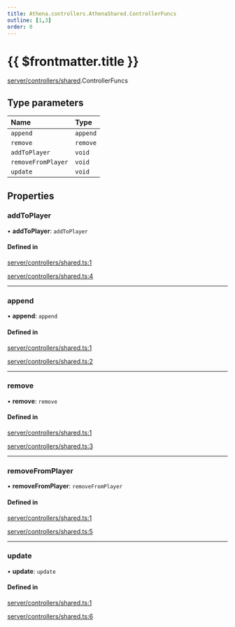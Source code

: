 ```yaml
---
title: Athena.controllers.AthenaShared.ControllerFuncs
outline: [1,3]
order: 0
---
```


# {{ $frontmatter.title }}


[server/controllers/shared](../modules/server_controllers_shared.md).ControllerFuncs

## Type parameters

| Name | Type |
| :------ | :------ |
| `append` | `append` |
| `remove` | `remove` |
| `addToPlayer` | `void` |
| `removeFromPlayer` | `void` |
| `update` | `void` |

## Properties

### addToPlayer

• **addToPlayer**: `addToPlayer`

#### Defined in

[server/controllers/shared.ts:1](https://github.com/Stuyk/altv-athena/blob/e51302d/src/core/server/controllers/shared.ts#L1)

[server/controllers/shared.ts:4](https://github.com/Stuyk/altv-athena/blob/e51302d/src/core/server/controllers/shared.ts#L4)

___

### append

• **append**: `append`

#### Defined in

[server/controllers/shared.ts:1](https://github.com/Stuyk/altv-athena/blob/e51302d/src/core/server/controllers/shared.ts#L1)

[server/controllers/shared.ts:2](https://github.com/Stuyk/altv-athena/blob/e51302d/src/core/server/controllers/shared.ts#L2)

___

### remove

• **remove**: `remove`

#### Defined in

[server/controllers/shared.ts:1](https://github.com/Stuyk/altv-athena/blob/e51302d/src/core/server/controllers/shared.ts#L1)

[server/controllers/shared.ts:3](https://github.com/Stuyk/altv-athena/blob/e51302d/src/core/server/controllers/shared.ts#L3)

___

### removeFromPlayer

• **removeFromPlayer**: `removeFromPlayer`

#### Defined in

[server/controllers/shared.ts:1](https://github.com/Stuyk/altv-athena/blob/e51302d/src/core/server/controllers/shared.ts#L1)

[server/controllers/shared.ts:5](https://github.com/Stuyk/altv-athena/blob/e51302d/src/core/server/controllers/shared.ts#L5)

___

### update

• **update**: `update`

#### Defined in

[server/controllers/shared.ts:1](https://github.com/Stuyk/altv-athena/blob/e51302d/src/core/server/controllers/shared.ts#L1)

[server/controllers/shared.ts:6](https://github.com/Stuyk/altv-athena/blob/e51302d/src/core/server/controllers/shared.ts#L6)

